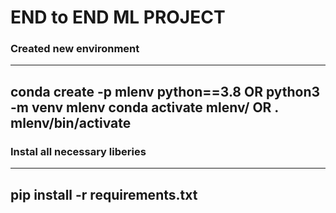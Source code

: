 # END to END ML PROJECT

### Created new environment
---
conda create -p mlenv python==3.8     OR  python3 -m venv mlenv
conda activate mlenv/                 OR  . mlenv/bin/activate
---
### Instal all necessary liberies
---
pip install -r requirements.txt
---

